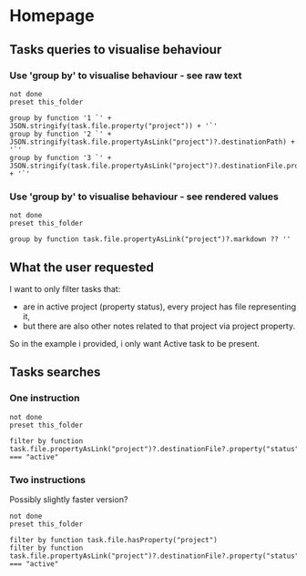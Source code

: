 # Homepage

## Tasks queries to visualise behaviour

### Use 'group by' to visualise behaviour - see raw text

```tasks
not done
preset this_folder

group by function '1 `' + JSON.stringify(task.file.property("project")) + '`'
group by function '2 `' + JSON.stringify(task.file.propertyAsLink("project")?.destinationPath) + '`'
group by function '3 `' + JSON.stringify(task.file.propertyAsLink("project")?.destinationFile.property("status")) + '`'
```

### Use 'group by' to visualise behaviour - see rendered values

```tasks
not done
preset this_folder

group by function task.file.propertyAsLink("project")?.markdown ?? ''
```

## What the user requested

I want to only filter tasks that:

- are in active project (property status), every project has file representing it,
- but there are also other notes related to that project via project property.

So in the example i provided, i only want Active task to be present.

## Tasks searches

### One instruction

```tasks
not done
preset this_folder

filter by function task.file.propertyAsLink("project")?.destinationFile?.property("status") === "active"
```

### Two instructions

Possibly slightly faster version?

```tasks
not done
preset this_folder

filter by function task.file.hasProperty("project")
filter by function task.file.propertyAsLink("project")?.destinationFile?.property("status") === "active"
```

